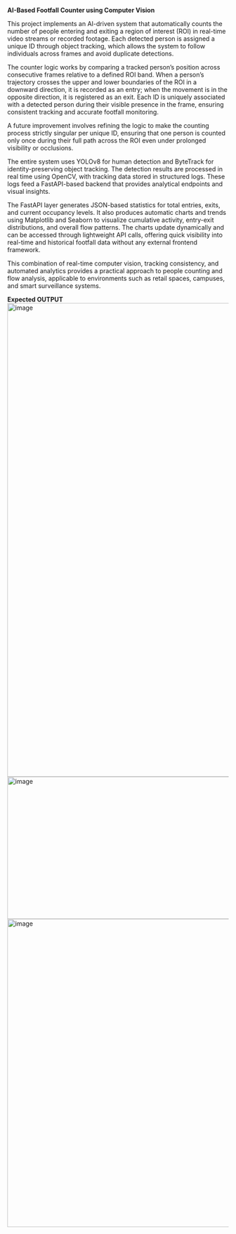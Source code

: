 **AI-Based Footfall Counter using Computer Vision**

This project implements an AI-driven system that automatically counts the number of people entering and exiting a region of interest (ROI) in real-time video streams or recorded footage. Each detected person is assigned a unique ID through object tracking, which allows the system to follow individuals across frames and avoid duplicate detections.

The counter logic works by comparing a tracked person’s position across consecutive frames relative to a defined ROI band. When a person’s trajectory crosses the upper and lower boundaries of the ROI in a downward direction, it is recorded as an entry; when the movement is in the opposite direction, it is registered as an exit. Each ID is uniquely associated with a detected person during their visible presence in the frame, ensuring consistent tracking and accurate footfall monitoring.

A future improvement involves refining the logic to make the counting process strictly singular per unique ID, ensuring that one person is counted only once during their full path across the ROI even under prolonged visibility or occlusions.

The entire system uses YOLOv8 for human detection and ByteTrack for identity-preserving object tracking. The detection results are processed in real time using OpenCV, with tracking data stored in structured logs. These logs feed a FastAPI-based backend that provides analytical endpoints and visual insights.

The FastAPI layer generates JSON-based statistics for total entries, exits, and current occupancy levels. It also produces automatic charts and trends using Matplotlib and Seaborn to visualize cumulative activity, entry-exit distributions, and overall flow patterns. The charts update dynamically and can be accessed through lightweight API calls, offering quick visibility into real-time and historical footfall data without any external frontend framework.

This combination of real-time computer vision, tracking consistency, and automated analytics provides a practical approach to people counting and flow analysis, applicable to environments such as retail spaces, campuses, and smart surveillance systems.

**Expected OUTPUT**
<img width="1918" height="1079" alt="image" src="https://github.com/user-attachments/assets/7377e78f-454f-4339-a8b9-4f23babbdfd7" />
<img width="734" height="324" alt="image" src="https://github.com/user-attachments/assets/37bd5d62-5954-436a-a162-aaabe1458e06" />
<img width="849" height="702" alt="image" src="https://github.com/user-attachments/assets/45c5a88a-68ec-472c-a345-7b2e898a78f4" />



